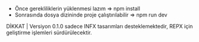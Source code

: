 - Önce gerekliliklerin yüklenmesi lazım => npm install
- Sonrasında dosya dizininde proje çalıştırılabilir => npm run dev

DİKKAT | Versiyon 0.1.0 sadece INFX tasarımları desteklemektedir, REPX için geliştirme işlemleri sürdürülecektir.
